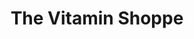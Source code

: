 ---
title: "The Vitamin Shoppe"
url: /spartanburg/the-vitamin-shoppe/
shop: nutrition supplements
---